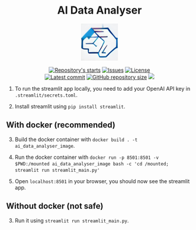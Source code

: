<h1 align="center"> AI Data Analyser </h1>

<p align="center">
    <img src="res/fd430998eaeedbc142e523cb87c417c4bb2cbf2b04eea9cf66f9c553.jpeg" width="100" height="100">
</p>

<p align="center">
    <a href="https://github.com/tom-doerr/ai_data_analyser/stargazers"
        ><img
            src="https://img.shields.io/github/stars/tom-doerr/ai_data_analyser?colorA=2c2837&colorB=c9cbff&style=for-the-badge&logo=starship style=flat-square"
            alt="Repository's starts"
    /></a>
    <a href="https://github.com/tom-doerr/ai_data_analyser/issues"
        ><img
            src="https://img.shields.io/github/issues-raw/tom-doerr/ai_data_analyser?colorA=2c2837&colorB=f2cdcd&style=for-the-badge&logo=starship style=flat-square"
            alt="Issues"
    /></a>
    <a href="https://github.com/tom-doerr/ai_data_analyser/blob/master/LICENSE"
        ><img
            src="https://img.shields.io/github/license/tom-doerr/ai_data_analyser?colorA=2c2837&colorB=b5e8e0&style=for-the-badge&logo=starship style=flat-square"
            alt="License"
    /><br />
    <a href="https://github.com/tom-doerr/ai_data_analyser/commits/master"
        ><img
            src="https://img.shields.io/github/last-commit/tom-doerr/ai_data_analyser/master?colorA=2c2837&colorB=ddb6f2&style=for-the-badge&logo=starship style=flat-square"
            alt="Latest commit"
    /></a>
    <a href="https://github.com/tom-doerr/ai_data_analyser"
        ><img
            src="https://img.shields.io/github/repo-size/tom-doerr/ai_data_analyser?colorA=2c2837&colorB=89DCEB&style=for-the-badge&logo=starship style=flat-square"
            alt="GitHub repository size"
    /></a>

   <img src="https://badges.pufler.dev/visits/tom-doerr/ai_data_analyser?style=for-the-badge&color=96CDFB&logoColor=white&labelColor=302D41"/>



1. To run the streamlit app locally, you need to add your OpenAI API key in 
`.streamlit/secrets.toml`.

2. Install streamlit using `pip install streamlit`.

## With docker (recommended)

3. Build the docker container with `docker build . -t ai_data_analyser_image`.

4. Run the docker container with `docker run -p 8501:8501 -v $PWD:/mounted ai_data_analyser_image bash -c 'cd /mounted; streamlit run streamlit_main.py'`

5. Open `localhost:8501` in your browser, you should now see the streamlit app.


## Without docker (not safe)

3. Run it using `streamlit run streamlit_main.py`.
